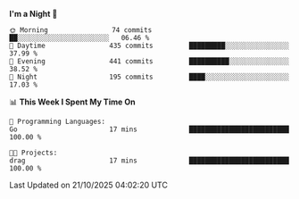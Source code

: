 <!--START_SECTION:waka-->
**I'm a Night 🦉** 

```text
🌞 Morning                74 commits          ██░░░░░░░░░░░░░░░░░░░░░░░   06.46 % 
🌆 Daytime                435 commits         █████████░░░░░░░░░░░░░░░░   37.99 % 
🌃 Evening                441 commits         ██████████░░░░░░░░░░░░░░░   38.52 % 
🌙 Night                  195 commits         ████░░░░░░░░░░░░░░░░░░░░░   17.03 % 
```


📊 **This Week I Spent My Time On** 

```text
💬 Programming Languages: 
Go                       17 mins             █████████████████████████   100.00 % 

🐱‍💻 Projects: 
drag                     17 mins             █████████████████████████   100.00 % 
```


 Last Updated on 21/10/2025 04:02:20 UTC
<!--END_SECTION:waka-->
